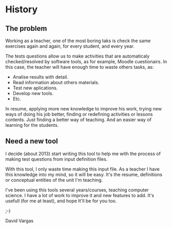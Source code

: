 # History

## The problem

Working as a teacher, one of the most boring taks is check the same exercises
again and again, for every student, and every year.

The tests questions allow us to make activities that are automaticaly checked/resolved by software tools, as for example, Moodle cuestionairs.
In this case, the teacher will have enough time to waste others tasks, as:
* Analise results with detail.
* Read information about others materials.
* Test new aplications.
* Develop new tools.
* Etc.

In resume, applying more new knowledge to improve his work,
trying new ways of doing his job better, finding or redefining activities or lessons contents. Just finding a better way of teaching. And an easier way of learning for the students.

## Need a new tool

I decide (about 2013) start writing this tool to help me
with the process of making test questions from input definition files.

With this tool, I only waste time making this input file.
As a teacher I have this knowledge into my mind, so it will be easy.
It's the resume, definitions or conceptual entities of the unit
I'm teaching.

I've been using this tools several years/courses, teaching computer
science. I have a lot of work to improve it and new features to add.
It's usefull (for me at least), and hope It'll be for you too.

;-)

David Vargas
